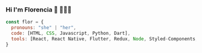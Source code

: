 ### Hi I'm Florencia 👋 👩🏻‍💻

```js
const flor = {
  pronouns: "she" | "her",
  code: [HTML, CSS, Javascript, Python, Dart],
  tools: [React, React Native, Flutter, Redux, Node, Styled-Components, Bootstrap, Material UI],
}
```
